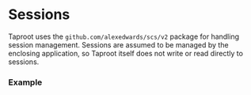# Sessions
Taproot uses the `github.com/alexedwards/scs/v2` package for handling session management. Sessions are assumed to be 
managed by the enclosing application, so Taproot itself does not write or read directly to sessions.

### Example
~~~

~~~